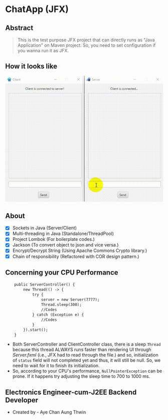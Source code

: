 # ChatApp (JFX)
## Abstract
> This is the test purpose JFX project that can directly runs as "Java Application" on Maven project.
> So, you need to set configuration if you wanna run it as JFX.

## How it looks like
<img src="images/chat-app.gif" alt="Person with 4 attributes, ER Diagram">

## About
- [X] Sockets in Java (Server/Client)
- [X] Multi-threading in Java (Standalone/ThreadPool)
- [X] Project Lombok (For boilerplate codes.)
- [X] Jackson (To convert object to json and vice versa.)
- [X] Encrypt/Decrypt String (Using Apache Commons Crypto library.)
- [X] Chain of responsibility (Refactored with COR design pattern.)

## Concerning your CPU Performance
```
	public ServerController() {
		new Thread(() -> {
			try {
				server = new Server(7777); 
				Thread.sleep(300); 
				//Codes
			} catch (Exception e) {
				//Codes
			}
		}).start();
	}
```
- Both ServerController and ClientController class, there is a sleep ```Thread``` because this thread ALWAYS runs faster than rendering UI through _Server.fxml_ (i.e., JFX had to read through the file.) and so, initialization of ```status``` field will not completed yet and thus, it will still be null. So, we need to wait for it to finish its initialization.
- So, according to your CPU's performance, ```NullPointerException``` can be prone. If it happens try adjusting the sleep time to 700 to 1000 ms.

## Electronics Engineer-cum-J2EE Backend Developer ##
-  Created by - Aye Chan Aung Thwin